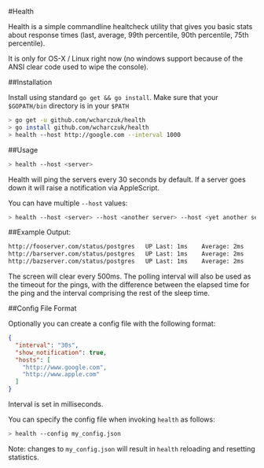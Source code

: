 #Health

Health is a simple commandline healtcheck utility that gives you basic stats about response times (last, average, 99th percentile, 90th percentile, 75th percentile).

It is only for OS-X / Linux right now (no windows support because of the ANSI clear code used to wipe the console).

##Installation

Install using standard `go get && go install`. Make sure that your `$GOPATH/bin` directory is in your `$PATH`

```bash
> go get -u github.com/wcharczuk/health
> go install github.com/wcharczuk/health
> health --host http://google.com --interval 1000
```

##Usage

```bash
> health --host <server>
```

Health will ping the servers every 30 seconds by default. If a server goes down it will raise a notification via AppleScript. 

You can have multiple `--host` values:

```bash
> health --host <server> --host <another server> --host <yet another server>
```

##Example Output:

```bash
http://fooserver.com/status/postgres   UP Last: 1ms    Average: 2ms    99th: 2ms     90th: 2ms    75th: 2ms
http://barserver.com/status/postgres   UP Last: 1ms    Average: 2ms    99th: 3ms     90th: 2ms    75th: 2ms
http://bazserver.com/status/postgres   UP Last: 1ms    Average: 2ms    99th: 4ms     90th: 2ms    75th: 1ms
```

The screen will clear every 500ms. The polling interval will also be used as the timeout for the pings, with the difference between the elapsed time for the ping and the interval comprising the rest of the sleep time.

##Config File Format

Optionally you can create a config file with the following format:

```json
{
  "interval": "30s",
  "show_notification": true,
  "hosts": [
    "http://www.google.com",
    "http://www.apple.com"
  ]
}
```

Interval is set in milliseconds. 

You can specify the config file when invoking `health` as follows:

```bash
> health --config my_config.json
```

Note: changes to `my_config.json` will result in `health` reloading and resetting statistics. 
